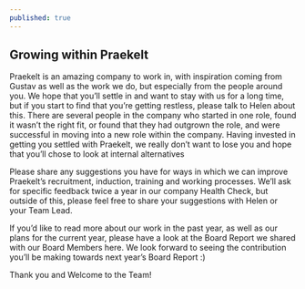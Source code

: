 ```yaml
---
published: true
---
```


## Growing within Praekelt

Praekelt is an amazing company to work in, with inspiration coming from Gustav as well as the work we do, but especially from the people around you. We hope that you’ll settle in and want to stay with us for a long time, but if you start to find that you’re getting restless, please talk to Helen about this. There are several people in the company who started in one role, found it wasn’t the right fit, or found that they had outgrown the role, and were successful in moving into a new role within the company. Having invested in getting you settled with Praekelt, we really don’t want to lose you and hope that you’ll chose to look at internal alternatives

Please share any suggestions you have for ways in which we can improve Praekelt’s recruitment, induction, training and working processes. We’ll ask for specific feedback twice a year in our company Health Check, but outside of this, please feel free to share your suggestions with Helen or your Team Lead.

If you’d like to read more about our work in the past year, as well as our plans for the current year, please have a look at the Board Report we shared with our Board Members here. We look forward to seeing the contribution you’ll be making towards next year’s Board Report :)

Thank you and Welcome to the Team!
